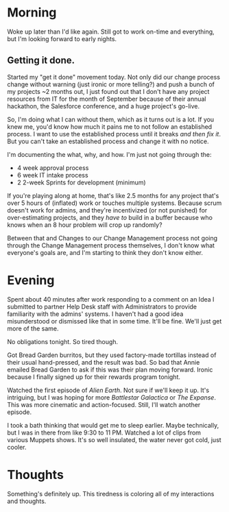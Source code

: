 # Morning
Woke up later than I'd like again. Still got to work on-time and everything, but I'm looking forward to early nights.

## Getting it done.

Started my "get it done" movement today. Not only did our change process change without warning (just ironic or more telling?) 
and push a bunch of my projects ~2 months out, I just found out that I don't have any project resources from IT for the 
month of September because of their annual hackathon, the Salesforce conference, and a huge project's go-live.

So, I'm doing what I can without them, which as it turns out is a lot. If you knew me, you'd know how much it pains me to not follow an established process.
I want to use the established process until it breaks *and then fix it*. But you can't take an established process and change it with no notice.

I'm documenting the what, why, and how. I'm just not going through the: 
* 4 week approval process 
* 6 week IT intake process 
* 2 2-week Sprints for development (minimum)

If you're playing along at home, that's like 2.5 months for any project that's over 5 hours of (inflated) work or touches multiple systems. 
Because scrum doesn't work for admins, and they're incentivized (or not punished) for over-estimating projects, and they *have to* build in 
a buffer because who knows when an 8 hour problem will crop up randomly?

Between that and Changes to our Change Management process not going through the Change Management process themselves, I don't know what 
everyone's goals are, and I'm starting to think they don't know either.

# Evening
Spent about 40 minutes after work responding to a comment on an Idea I submitted to partner Help Desk staff with Administrators to provide familiarity 
with the admins' systems. I haven't had a good idea misunderstood or dismissed like that in some time. It'll be fine. We'll just get more of the same.

No obligations tonight. So tired though.

Got Bread Garden burritos, but they used factory-made tortillas instead of their usual hand-pressed, and the result was bad. 
So bad that Annie emailed Bread Garden to ask if this was their plan moving forward. 
Ironic because I finally signed up for their rewards program tonight.

Watched the first episode of *Alien Earth*. Not sure if we'll keep it up. It's intriguing, but I was hoping for more *Battlestar Galactica* or 
*The Expanse*. This was more cinematic and action-focused. Still, I'll watch another episode.

I took a bath thinking that would get me to sleep earlier. Maybe technically, but I was in there from like 9:30 to 11 PM.
Watched a lot of clips from various Muppets shows. It's so well insulated, the water never got cold, just cooler.

# Thoughts

Something's definitely up. This tiredness is coloring all of my interactions and thoughts.
